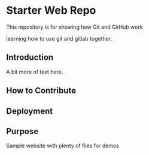 # Starter Web Repo

This repository is for showing how Git and GitHub work

learning how to use git and gitlab together.

## Introduction
A bit more of text here.
## How to Contribute

## Deployment

## Purpose

Sample website with plenty of files for demos